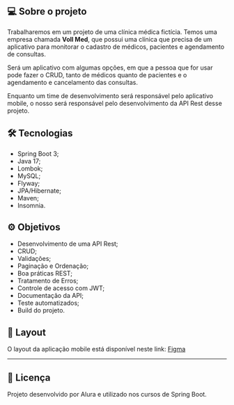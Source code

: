 ## 💻 Sobre o projeto
Trabalharemos em um projeto de uma clínica médica fictícia. Temos uma empresa chamada **Voll Med**, que possui uma clínica que precisa de um aplicativo para monitorar o cadastro de médicos, pacientes e agendamento de consultas.

Será um aplicativo com algumas opções, em que a pessoa que for usar pode fazer o CRUD, tanto de médicos quanto de pacientes e o agendamento e cancelamento das consultas.

Enquanto um time de desenvolvimento será responsável pelo aplicativo mobile, o nosso será responsável pelo desenvolvimento da API Rest desse projeto.

## 🛠 Tecnologias

- Spring Boot 3;
- Java 17;
- Lombok;
- MySQL;
- Flyway;
- JPA/Hibernate;
- Maven;
- Insomnia.

## ⚙️ Objetivos

- Desenvolvimento de uma API Rest;
- CRUD;
- Validações;
- Paginação e Ordenação;
- Boa práticas REST;
- Tratamento de Erros;
- Controle de acesso com JWT;
- Documentação da API;
- Teste automatizados;
- Build do projeto.


## 🎨 Layout
O layout da aplicação mobile está disponível neste link: [Figma](https://www.figma.com/file/N4CgpJqsg7gjbKuDmra3EV/Voll.med)




---
## 📝 Licença
Projeto desenvolvido por Alura e utilizado nos cursos de Spring Boot.
